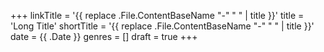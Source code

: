 +++
linkTitle = '{{ replace .File.ContentBaseName "-" " " | title }}'
title = 'Long Title'
shortTitle = '{{ replace .File.ContentBaseName "-" " " | title }}'
date = {{ .Date }}
genres = []
draft = true
+++
